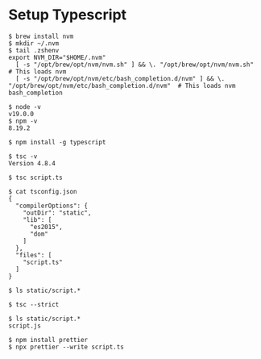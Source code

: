 # Setup Typescript

```shell
$ brew install nvm
$ mkdir ~/.nvm
$ tail .zshenv
export NVM_DIR="$HOME/.nvm"
  [ -s "/opt/brew/opt/nvm/nvm.sh" ] && \. "/opt/brew/opt/nvm/nvm.sh"  # This loads nvm
  [ -s "/opt/brew/opt/nvm/etc/bash_completion.d/nvm" ] && \. "/opt/brew/opt/nvm/etc/bash_completion.d/nvm"  # This loads nvm bash_completion
```

```shell
$ node -v
v19.0.0
$ npm -v
8.19.2
```

```shell
$ npm install -g typescript
```

```shell
$ tsc -v
Version 4.8.4
```

```shell
$ tsc script.ts
```

```shell
$ cat tsconfig.json
{
  "compilerOptions": {
    "outDir": "static",
    "lib": [
      "es2015",
      "dom"
    ]
  },
  "files": [
    "script.ts"
  ]
}
```

```shell
$ ls static/script.*

$ tsc --strict

$ ls static/script.*
script.js
```

```shell
$ npm install prettier
$ npx prettier --write script.ts
```
